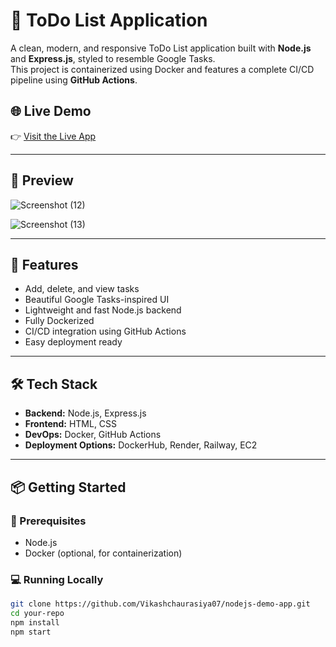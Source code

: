 # 📝 ToDo List Application

A clean, modern, and responsive ToDo List application built with **Node.js** and **Express.js**, styled to resemble Google Tasks.  
This project is containerized using Docker and features a complete CI/CD pipeline using **GitHub Actions**.
## 🌐 Live Demo

👉 [Visit the Live App](https://nodejs-demo-app.onrender.com)

---

## 📸 Preview

![Screenshot (12)](https://github.com/user-attachments/assets/a3a0fe90-7db7-4748-8ae3-8944507b4a46)

![Screenshot (13)](https://github.com/user-attachments/assets/82d4ddf3-44d8-424c-80f4-87fda3b1e52a)



---

## 🚀 Features

- Add, delete, and view tasks
- Beautiful Google Tasks-inspired UI
- Lightweight and fast Node.js backend
- Fully Dockerized
- CI/CD integration using GitHub Actions
- Easy deployment ready

---

## 🛠️ Tech Stack

- **Backend:** Node.js, Express.js
- **Frontend:** HTML, CSS
- **DevOps:** Docker, GitHub Actions
- **Deployment Options:** DockerHub, Render, Railway, EC2

---

## 📦 Getting Started

### 🔧 Prerequisites

- Node.js
- Docker (optional, for containerization)

### 💻 Running Locally

```bash
git clone https://github.com/Vikashchaurasiya07/nodejs-demo-app.git
cd your-repo
npm install
npm start
